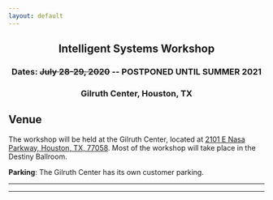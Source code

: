 ```yaml
---
layout: default
---
```


<h2 align="center">Intelligent Systems Workshop</h2>
<h3 align="center">Dates: <strike>July 28-29, 2020</strike> -- <b>POSTPONED UNTIL SUMMER 2021</b></h3>
<h3 align="center">Gilruth Center, Houston, TX</h3>

## Venue

The workshop will be held at the Gilruth Center, located at <a href="https://goo.gl/maps/2ntV4BGBLua2XwVj7">2101 E Nasa Parkway, Houston, TX, 77058</a>.  Most of the workshop will take place in the Destiny Ballroom. 

**Parking**: The Gilruth Center has its own customer parking. <!-- currently working to confirm if... Workshop attendees can park there for free for the duration of the workshop. -->

* * *
* * *

<!-- --end-of-page-- -->
